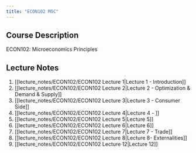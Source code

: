 ```yaml
---
title: "ECON102 MOC"
---
```


## Course Description
ECON102: Microeconomics Principles

## Lecture Notes
1. [[lecture_notes/ECON102/ECON102 Lecture 1|Lecture 1 - Introduction]]
2. [[lecture_notes/ECON102/ECON102 Lecture 2|Lecture 2 - Optimization & Demand & Supply]]
3. [[lecture_notes/ECON102/ECON102 Lecture 3|Lecture 3 - Consumer Side]]
4. [[lecture_notes/ECON102/ECON102 Lecture 4|Lecture 4 - ]]
5. [[lecture_notes/ECON102/ECON102 Lecture 5|Lecture 5]]
6. [[lecture_notes/ECON102/ECON102 Lecture 6|Lecture 6]]
7. [[lecture_notes/ECON102/ECON102 Lecture 7|Lecture 7 - Trade]]
8. [[lecture_notes/ECON102/ECON102 Lecture 8|Lecture 8- Externalities]]
9. [[lecture_notes/ECON102/ECON102 Lecture 12|Lecture 12]]